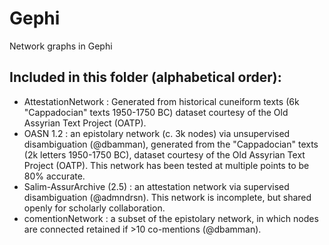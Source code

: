 # Gephi
Network graphs in Gephi
## Included in this folder (alphabetical order):
- AttestationNetwork : Generated from historical cuneiform texts (6k "Cappadocian" texts 1950-1750 BC) dataset courtesy of the Old Assyrian Text Project (OATP).
- OASN 1.2 : an epistolary network (c. 3k nodes) via unsupervised disambiguation (@dbamman), generated from the "Cappadocian" texts (2k letters 1950-1750 BC), dataset courtesy of the Old Assyrian Text Project (OATP). This network has been tested at multiple points to be 80% accurate.
- Salim-AssurArchive (2.5) : an attestation network via supervised disambiguation (@admndrsn). This network is incomplete, but shared openly for scholarly collaboration.
- comentionNetwork : a subset of the epistolary network, in which nodes are connected retained if >10 co-mentions (@dbamman).
